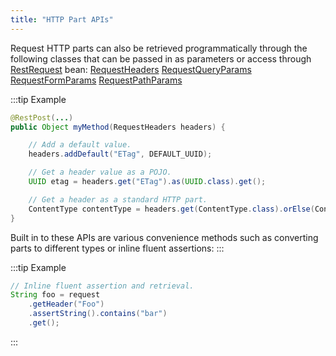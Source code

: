 ```yaml
---
title: "HTTP Part APIs"
---
```


Request HTTP parts can also be retrieved programmatically through the following classes that can be passed in as parameters or access through [RestRequest]({{API_DOCS}}/org/apache/juneau/rest/RestRequest.html) bean:
<tree>
<node-0><java-class>[RequestHeaders]({{API_DOCS}}/org/apache/juneau/rest/httppart/RequestHeaders.html)</java-class></node-0>
<node-0><java-class>[RequestQueryParams]({{API_DOCS}}/org/apache/juneau/rest/httppart/RequestQueryParams.html)</java-class></node-0>
<node-0><java-class>[RequestFormParams]({{API_DOCS}}/org/apache/juneau/rest/httppart/RequestFormParams.html)</java-class></node-0>
<node-0><java-class>[RequestPathParams]({{API_DOCS}}/org/apache/juneau/rest/httppart/RequestPathParams.html)</java-class></node-0>
</tree>

:::tip Example


```java
@RestPost(...)
public Object myMethod(RequestHeaders headers) {

    // Add a default value.
    headers.addDefault("ETag", DEFAULT_UUID);

    // Get a header value as a POJO.
    UUID etag = headers.get("ETag").as(UUID.class).get();

    // Get a header as a standard HTTP part.
    ContentType contentType = headers.get(ContentType.class).orElse(ContentType.TEXT_XML);
}
```


Built in to these APIs are various convenience methods such as converting parts to
different types or inline fluent assertions:
:::

:::tip Example


```java
// Inline fluent assertion and retrieval.
String foo = request
    .getHeader("Foo")
    .assertString().contains("bar")
    .get();

```

:::
